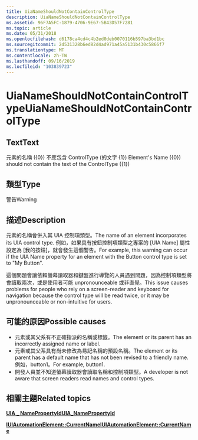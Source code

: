 ```yaml
---
title: UiaNameShouldNotContainControlType
description: UiaNameShouldNotContainControlType
ms.assetid: 96F7A5FC-1879-4706-9E67-5B43D57F7281
ms.topic: article
ms.date: 05/31/2018
ms.openlocfilehash: d6178ca4cd4c4b2ed0deb0070116b597ba3bd1bc
ms.sourcegitcommit: 2d531328b6ed82d4ad971a45a5131b430c5866f7
ms.translationtype: MT
ms.contentlocale: zh-TW
ms.lasthandoff: 09/16/2019
ms.locfileid: "103839723"
---
```

# <a name="uianameshouldnotcontaincontroltype"></a><span data-ttu-id="ffb09-103">UiaNameShouldNotContainControlType</span><span class="sxs-lookup"><span data-stu-id="ffb09-103">UiaNameShouldNotContainControlType</span></span>

## <a name="text"></a><span data-ttu-id="ffb09-104">Text</span><span class="sxs-lookup"><span data-stu-id="ffb09-104">Text</span></span>

<span data-ttu-id="ffb09-105">元素的名稱 ({0}) 不應包含 ControlType (的文字 {1}) </span><span class="sxs-lookup"><span data-stu-id="ffb09-105">Element's Name ({0}) should not contain the text of the ControlType ({1})</span></span>

## <a name="type"></a><span data-ttu-id="ffb09-106">類型</span><span class="sxs-lookup"><span data-stu-id="ffb09-106">Type</span></span>

<span data-ttu-id="ffb09-107">警告</span><span class="sxs-lookup"><span data-stu-id="ffb09-107">Warning</span></span>

## <a name="description"></a><span data-ttu-id="ffb09-108">描述</span><span class="sxs-lookup"><span data-stu-id="ffb09-108">Description</span></span>

<span data-ttu-id="ffb09-109">元素的名稱會併入其 UIA 控制項類型。</span><span class="sxs-lookup"><span data-stu-id="ffb09-109">The name of an element incorporates its UIA control type.</span></span> <span data-ttu-id="ffb09-110">例如，如果具有按鈕控制項類型之專案的 [UIA Name] 屬性設定為 [我的按鈕]，就會發生這個警告。</span><span class="sxs-lookup"><span data-stu-id="ffb09-110">For example, this warning can occur if the UIA Name property for an element with the Button control type is set to "My Button".</span></span>

<span data-ttu-id="ffb09-111">這個問題會讓依賴螢幕讀取器和鍵盤進行導覽的人員遇到問題，因為控制項類型將會讀取兩次，或是使用者可能 unpronounceable 或非直覺。</span><span class="sxs-lookup"><span data-stu-id="ffb09-111">This issue causes problems for people who rely on a screen-reader and keyboard for navigation because the control type will be read twice, or it may be unpronounceable or non-intuitive for users.</span></span>

## <a name="possible-causes"></a><span data-ttu-id="ffb09-112">可能的原因</span><span class="sxs-lookup"><span data-stu-id="ffb09-112">Possible causes</span></span>

-   <span data-ttu-id="ffb09-113">元素或其父系有不正確指派的名稱或標籤。</span><span class="sxs-lookup"><span data-stu-id="ffb09-113">The element or its parent has an incorrectly assigned name or label.</span></span>
-   <span data-ttu-id="ffb09-114">元素或其父系具有尚未修改為易記名稱的預設名稱。</span><span class="sxs-lookup"><span data-stu-id="ffb09-114">The element or its parent has a default name that has not been revised to a friendly name.</span></span> <span data-ttu-id="ffb09-115">例如，button1。</span><span class="sxs-lookup"><span data-stu-id="ffb09-115">For example, button1.</span></span>
-   <span data-ttu-id="ffb09-116">開發人員並不知道螢幕讀取器會讀取名稱和控制項類型。</span><span class="sxs-lookup"><span data-stu-id="ffb09-116">A developer is not aware that screen readers read names and control types.</span></span>

## <a name="related-topics"></a><span data-ttu-id="ffb09-117">相關主題</span><span class="sxs-lookup"><span data-stu-id="ffb09-117">Related topics</span></span>

<dl> <dt>

[<span data-ttu-id="ffb09-118">**UIA \_ NamePropertyId**</span><span class="sxs-lookup"><span data-stu-id="ffb09-118">**UIA\_NamePropertyId**</span></span>](uiauto-automation-element-propids.md)
</dt> <dt>

[<span data-ttu-id="ffb09-119">**IUIAutomationElement::CurrentName**</span><span class="sxs-lookup"><span data-stu-id="ffb09-119">**IUIAutomationElement::CurrentName**</span></span>](/windows/desktop/api/UIAutomationClient/nf-uiautomationclient-iuiautomationelement-get_currentname)
</dt> </dl>

 

 




